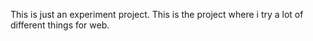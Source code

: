 This is just an experiment project. This is the project where i try a lot of different things for web.
